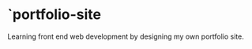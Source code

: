`portfolio-site
==============

Learning front end web development by designing my own portfolio site. 
